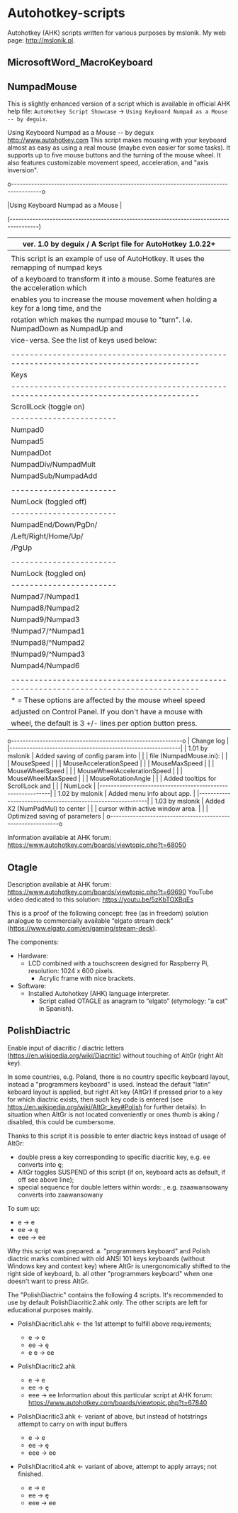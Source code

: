 # Autohotkey-scripts
Autohotkey (AHK) scripts written for various purposes by mslonik. My web page: http://mslonik.pl.

## MicrosoftWord_MacroKeyboard

## NumpadMouse
This is slightly enhanced version of a script which is available in official AHK help file: `AutoHotkey Script Showcase` -> `Using Keyboard Numpad as a Mouse -- by deguix`.

Using Keyboard Numpad as a Mouse -- by deguix
http://www.autohotkey.com
This script makes mousing with your keyboard almost as easy
as using a real mouse (maybe even easier for some tasks).
It supports up to five mouse buttons and the turning of the
mouse wheel.  It also features customizable movement speed,
acceleration, and "axis inversion".

o----------------------------------------------------------------------------------------o

|Using Keyboard Numpad as a Mouse                                                        |

(----------------------------------------------------------------------------------------)

| ver. 1.0 by deguix  / A Script file for AutoHotkey 1.0.22+                             |
|                    --------------------------------------------------------------------|
|                                                                                        |
| This script is an example of use of AutoHotkey. It uses the remapping of numpad keys   |
| of a keyboard to transform it into a mouse. Some features are the acceleration which   |
| enables you to increase the mouse movement when holding a key for a long time, and the |
| rotation which makes the numpad mouse to "turn". I.e. NumpadDown as NumpadUp and       |
| vice-versa. See the list of keys used below:                                           |
|                                                                                        |
|----------------------------------------------------------------------------------------|
| Keys                  | Description                                                    |
|----------------------------------------------------------------------------------------|
| ScrollLock (toggle on)| Activates numpad mouse mode.                                   |
|-----------------------|----------------------------------------------------------------|
| Numpad0               | Left mouse button click.                                       |
| Numpad5               | Middle mouse button click.                                     |
| NumpadDot             | Right mouse button click.                                      |
| NumpadDiv/NumpadMult  | X1/X2 mouse button click. (Win 2k+)                            |
| NumpadSub/NumpadAdd   | Moves up/down the mouse wheel.                                 |
|                       |                                                                |
|-----------------------|----------------------------------------------------------------|
| NumLock (toggled off) | Activates mouse movement mode.                                 |
|-----------------------|----------------------------------------------------------------|
| NumpadEnd/Down/PgDn/  | Mouse movement.                                                |
| /Left/Right/Home/Up/  |                                                                |
| /PgUp                 |                                                                |
|                       |                                                                |
|-----------------------|----------------------------------------------------------------|
| NumLock (toggled on)  | Activates mouse speed adj. mode.                               |
|-----------------------|----------------------------------------------------------------|
| Numpad7/Numpad1       | Inc./dec. acceleration per button press.                       |
| Numpad8/Numpad2       | Inc./dec. initial speed per button press.                      |
| Numpad9/Numpad3       | Inc./dec. maximum speed per button press.                      |
| !Numpad7/^Numpad1     | Inc./dec. wheel acceleration per button press*.                |
| !Numpad8/^Numpad2     | Inc./dec. wheel initial speed per button press*.               |
| !Numpad9/^Numpad3     | Inc./dec. wheel maximum speed per button press*.               |
| Numpad4/Numpad6       | Inc./dec. rotation angle to right in degrees. (i.e. 180° =     |
|                       | = inversed controls).                                          |
|----------------------------------------------------------------------------------------|
| * = These options are affected by the mouse wheel speed    |
| adjusted on Control Panel. If you don't have a mouse with  |
| wheel, the default is 3 +/- lines per option button press. |
o------------------------------------------------------------o
| Change log                                                 |
|------------------------------------------------------------|
| 1.01 by mslonik       | Added saving of config param into  |
|                       | file (NumpadMouse.ini):            |
|                       |    MouseSpeed                      |
|                       |    MouseAccelerationSpeed          |
|                       |    MouseMaxSpeed                   |
|                       |    MouseWheelSpeed                 |
|                       |    MouseWheelAccelerationSpeed     |
|                       |    MouseWheelMaxSpeed              |
|                       |    MouseRotationAngle              |
|                       | Added tooltips for ScrollLock and  |
|                       | NumLock                            |
|------------------------------------------------------------|
| 1.02 by mslonik       | Added menu info about app.         |
|------------------------------------------------------------|
| 1.03 by mslonik       | Added X2 (NumPadMul) to center     |
|                       | cursor within active window area.  |
|                       | Optimized saving of parameters     |
o------------------------------------------------------------o

Information available at AHK forum: https://www.autohotkey.com/boards/viewtopic.php?t=68050

## Otagle
Description available at AHK forum: https://www.autohotkey.com/boards/viewtopic.php?t=69690
YouTube video dedicated to this solution: https://youtu.be/5zKbTOXBqEs

This is a proof of the following concept: free (as in freedom) solution analogue to commercially available “elgato stream deck” (https://www.elgato.com/en/gaming/stream-deck).

The components:
* Hardware:
  * LCD combined with a touchscreen designed for Raspberry Pi, resolution: 1024 x 600 pixels.
      * Acrylic frame with nice brackets.
* Software:
  * Installed Autohotkey (AHK) language interpreter.
    * Script called OTAGLE as anagram to “elgato” (etymology: “a cat” in Spanish).

## PolishDiactric
Enable input of diacritic / diactric letters (https://en.wikipedia.org/wiki/Diacritic)  without touching of AltGr (right Alt key). 

In some countries, e.g. Poland, there is no country specific keyboard layout, instead a "programmers keyboard" is used. Instead the default "latin" keboard layout is applied, but right Alt key (AltGr) if pressed prior to a key for which diactric exists, then such key code is entered (see https://en.wikipedia.org/wiki/AltGr_key#Polish for further details). In situation when AltGr is not located conveniently or ones thumb is aking / disabled, this could be cumbersome.

Thanks to this script it is possible to enter diactric keys instead of usage of AltGr:
* double press a key corresponding to specific diacritic key, e.g. ee converts into ę;
* AltGr toggles SUSPEND of this script (if on, keyboard acts as default, if off see above line);
* special sequence for double letters within words: <letter><letter><letter>, e.g. zaaawansowany converts into zaawansowany

To sum up:
* e -> e
* ee -> ę
* eee -> ee

Why this script was prepared:
a. "programmers keyboard" and Polish diactric marks combined with old ANSI 101 keys keyboards (without Windows key and context key) where AltGr is unergonomically shifted to the right side of keyboard,
b. all other "programmers keyboard" when one doesn't want to press AltGr.

The "PolishDiactric" contains the following 4 scripts. It's recommended to use by default PolishDiacritic2.ahk only. The other scripts are left for educational purposes mainly.

* PolishDiacritic1.ahk <- the 1st attempt to fulfill above requirements; 
  - e -> e
  - ee -> ę
  - e  e -> ee

* PolishDiacritic2.ahk
  - e -> e
  - ee -> ę
  - eee -> ee
  Information about this particular script at AHK forum: https://www.autohotkey.com/boards/viewtopic.php?t=67840

* PolishDiacritic3.ahk <- variant of above, but instead of hotstrings attempt to carry on with input buffers
  - e -> e
  - ee -> ę
  - eee -> ee

* PolishDiacritic4.ahk <- variant of above, attempt to apply arrays; not finished.
  - e -> e
  - ee -> ę
  - eee -> ee
